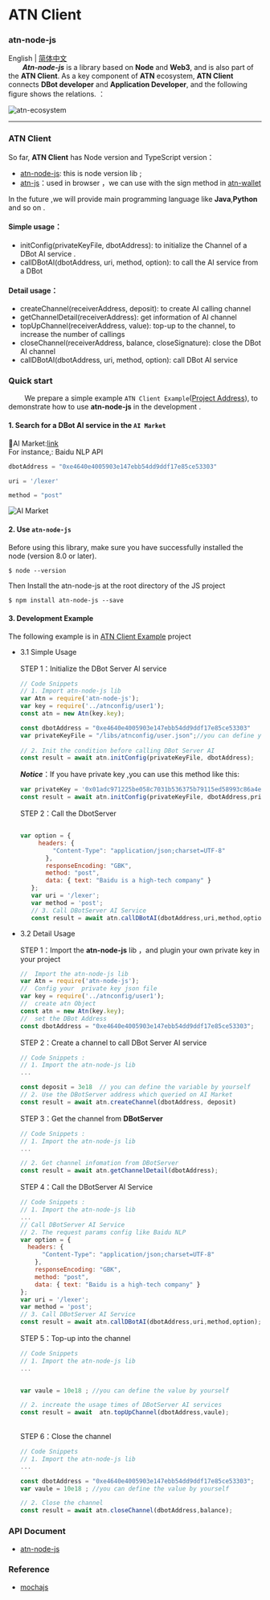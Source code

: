 # ATN Client 
### atn-node-js 
English | [简体中文](README.md)   
 &emsp;&emsp;***Atn-node-js*** is a library based on **Node** and **Web3**, and is also part of the **ATN Client**. As a key component of **ATN** ecosystem, **ATN Client** connects **DBot developer** and **Application Developer**, and the following figure shows the relations.
：

![atn-ecosystem](http://p5vswdxl9.bkt.clouddn.com/ATN%20ecosystem.png "ATN ecosystem")

---

### ATN Client

So far, **ATN Client** has Node version and TypeScript version：  
   - [atn-node-js](https://github.com/ATNIO/atn-node-js): this is node version lib ;  
   - [atn-js](https://github.com/ATNIO/atn-js)：used in browser ，we can use with the sign method in [atn-wallet](https://github.com/ATNIO/atn-wallet) 
     
     
 In the future ,we will provide main programming language like **Java**,**Python** and so on . 

#### Simple usage：
-  initConfig(privateKeyFile, dbotAddress): to initialize the Channel of a DBot AI service .
-  callDBotAI(dbotAddress, uri, method, option): to call the AI service from a DBot

#### Detail usage：
-  createChannel(receiverAddress, deposit): to create AI calling channel 
-  getChannelDetail(receiverAddress): get information of AI channel
-  topUpChannel(receiverAddress, value): top-up to the channel, to increase the number of callings
-  closeChannel(receiverAddress, balance, closeSignature): close the DBot AI channel
-  callDBotAI(dbotAddress, uri, method, option): call DBot AI service


### Quick start   
&emsp;&emsp; We prepare a simple example `ATN Client Example`([Project Address](https://github.com/ATNIO/atn-client-example)), to demonstrate how to use **atn-node-js** in the development .
 
#### 1. Search for a **DBot AI** service in the `AI Market`
   🔗AI Market:[link](https://market-test.atnio.net)  
   For instance,: Baidu NLP API 
   ```javascript
   dbotAddress = "0xe4640e4005903e147ebb54dd9ddf17e85ce53303"
   ``` 
   ```javascript
   uri = '/lexer'
   ```
   ```javascript
   method = "post"
   ```
   ![AI Market](http://p5vswdxl9.bkt.clouddn.com/AI_market_ui.png "AI Market UI")	
   
#### 2. Use `atn-node-js`  
   Before using this library, make sure you have successfully installed the node (version 8.0 or later).
   ```
   $ node --version 
   ```
   Then Install the atn-node-js at the root directory of the JS project
   ```markdown
   $ npm install atn-node-js --save
   ```
#### 3. Development Example   

The following example is in [ATN Client Example](https://github.com/ATNIO/atn-client-example) project

 * 3.1 Simple Usage
  
   STEP 1：Initialize the DBot Server AI service
   ```javascript
   // Code Snippets
   // 1. Import atn-node-js lib
   var Atn = require('atn-node-js');
   var key = require('../atnconfig/user1');
   const atn = new Atn(key.key);
   
   const dbotAddress = "0xe4640e4005903e147ebb54dd9ddf17e85ce53303"
   var privateKeyFile = "/libs/atnconfig/user.json";//you can define your own filename  and filepath
  
   // 2. Init the condition before calling DBot Server AI
   const result = await atn.initConfig(privateKeyFile, dbotAddress);
   
   ```
   ***Notice***：If you have private key ,you can use this method like this:
   ```javascript
   var privateKey = '0x01adc971225be058c7031b536375b79115ed58993c86a4ec4288f36fc9eb51b7'; 
   const result = await atn.initConfig(privateKeyFile, dbotAddress,privateKey);
   ```
   
   
   STEP 2：Call the DbotServer
   ```javascript
   
   var option = {
        headers: {
            "Content-Type": "application/json;charset=UTF-8"
          },
          responseEncoding: "GBK",
          method: "post",
          data: { text: "Baidu is a high-tech company" }
      };
      var uri = '/lexer';
      var method = 'post';
      // 3. Call DBotServer AI Service
      const result = await atn.callDBotAI(dbotAddress,uri,method,option);
   ```

 * 3.2 Detail Usage   
 
   STEP 1：Import the **atn-node-js** lib ，and plugin your own private key in your project
   
   ```js
   //  Import the atn-node-js lib
   var Atn = require('atn-node-js');
   //  Config your  private key json file
   var key = require('../atnconfig/user1');
   //  create atn Object   
   const atn = new Atn(key.key);
   //  set the DBot Address 
   const dbotAddress = "0xe4640e4005903e147ebb54dd9ddf17e85ce53303";
   ```
 
   STEP 2：Create a channel to call DBot Server AI service 
   
   ```js
   // Code Snippets : 
   // 1. Import the atn-node-js lib
   ...

   const deposit = 3e18  // you can define the variable by yourself 
   // 2. Use the DBotServer address which queried on AI Market 
   const result = await atn.createChannel(dbotAddress, deposit)
   ```  
   
   STEP 3：Get the channel from **DBotServer**
   
   ```js
   // Code Snippets :
   // 1. Import the atn-node-js lib
   ...
   
   // 2. Get channel infomation from DBotServer
   const result = await atn.getChannelDetail(dbotAddress);
   ``` 
   
   STEP 4：Call the DBotServer AI Service
   
   ```js
   // Code Snippets :
   // 1. Import the atn-node-js lib
   ...
   // Call DBotServer AI Service
   // 2. The request params config like Baidu NLP
   var option = {
     headers: {
         "Content-Type": "application/json;charset=UTF-8"
       },
       responseEncoding: "GBK",
       method: "post",
       data: { text: "Baidu is a high-tech company" }
   };
   var uri = '/lexer';
   var method = 'post';
   // 3. Call DBotServer AI Service
   const result = await atn.callDBotAI(dbotAddress,uri,method,option);
   
   ```
     
   STEP 5：Top-up into the channel

   ```js
   // Code Snippets 
   // 1. Import the atn-node-js lib
   ... 

  
   var vaule = 10e18 ; //you can define the value by yourself

   // 2. increate the usage times of DBotServer AI services 
   const result = await  atn.topUpChannel(dbotAddress,vaule);
  
   ```
   
   STEP 6：Close the channel
   
   ```js
   // Code Snippets
   // 1. Import the atn-node-js lib
   ...

   const dbotAddress = "0xe4640e4005903e147ebb54dd9ddf17e85ce53303";
   var vaule = 10e18 ; //you can define the value by yourself
   
   // 2. Close the channel
   const result = await atn.closeChannel(dbotAddress,balance);
   ```
   
 
### API Document
* [atn-node-js](https://atnio.github.io/atn-js/classes/_atn_.atn.html)  


### Reference
* [mochajs](https://mochajs.org/#more-information)
